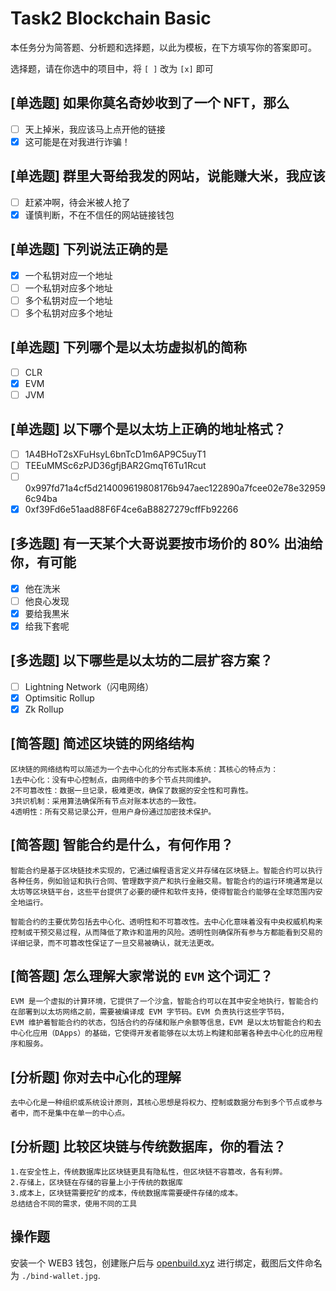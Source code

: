 # Task2 Blockchain Basic

本任务分为简答题、分析题和选择题，以此为模板，在下方填写你的答案即可。

选择题，请在你选中的项目中，将 `[ ]` 改为 `[x]` 即可

## [单选题] 如果你莫名奇妙收到了一个 NFT，那么

- [ ] 天上掉米，我应该马上点开他的链接
- [x] 这可能是在对我进行诈骗！

## [单选题] 群里大哥给我发的网站，说能赚大米，我应该

- [ ] 赶紧冲啊，待会米被人抢了
- [x] 谨慎判断，不在不信任的网站链接钱包

## [单选题] 下列说法正确的是

- [x] 一个私钥对应一个地址
- [ ] 一个私钥对应多个地址
- [ ] 多个私钥对应一个地址
- [ ] 多个私钥对应多个地址

## [单选题] 下列哪个是以太坊虚拟机的简称

- [ ] CLR
- [x] EVM
- [ ] JVM

## [单选题] 以下哪个是以太坊上正确的地址格式？

- [ ] 1A4BHoT2sXFuHsyL6bnTcD1m6AP9C5uyT1
- [ ] TEEuMMSc6zPJD36gfjBAR2GmqT6Tu1Rcut
- [ ] 0x997fd71a4cf5d214009619808176b947aec122890a7fcee02e78e329596c94ba
- [x] 0xf39Fd6e51aad88F6F4ce6aB8827279cffFb92266

## [多选题] 有一天某个大哥说要按市场价的 80% 出油给你，有可能

- [x] 他在洗米
- [ ] 他良心发现
- [x] 要给我黒米
- [x] 给我下套呢

## [多选题] 以下哪些是以太坊的二层扩容方案？

- [ ] Lightning Network（闪电网络）
- [x] Optimsitic Rollup
- [x] Zk Rollup

## [简答题] 简述区块链的网络结构

```
区块链的网络结构可以简述为一个去中心化的分布式账本系统：其核心的特点为：
1去中心化：没有中心控制点，由网络中的多个节点共同维护。
2不可篡改性：数据一旦记录，极难更改，确保了数据的安全性和可靠性。
3共识机制：采用算法确保所有节点对账本状态的一致性。
4透明性：所有交易记录公开，但用户身份通过加密技术保护。
```

## [简答题] 智能合约是什么，有何作用？

```
智能合约是基于区块链技术实现的，它通过编程语言定义并存储在区块链上。智能合约可以执行各种任务，例如验证和执行合同、管理数字资产和执行金融交易。智能合约的运行环境通常是以太坊等区块链平台，这些平台提供了必要的硬件和软件支持，使得智能合约能够在全球范围内安全地运行。

智能合约的主要优势包括去中心化、透明性和不可篡改性。去中心化意味着没有中央权威机构来控制或干预交易过程，从而降低了欺诈和滥用的风险。透明性则确保所有参与方都能看到交易的详细记录，而不可篡改性保证了一旦交易被确认，就无法更改。
```

## [简答题] 怎么理解大家常说的 `EVM` 这个词汇？

```
EVM 是一个虚拟的计算环境，它提供了一个沙盒，智能合约可以在其中安全地执行，智能合约在部署到以太坊网络之前，需要被编译成 EVM 字节码。EVM 负责执行这些字节码，
EVM 维护着智能合约的状态，包括合约的存储和账户余额等信息，EVM 是以太坊智能合约和去中心化应用（DApps）的基础，它使得开发者能够在以太坊上构建和部署各种去中心化的应用程序和服务。
```

## [分析题] 你对去中心化的理解

```
去中心化是一种组织或系统设计原则，其核心思想是将权力、控制或数据分布到多个节点或参与者中，而不是集中在单一的中心点。
```

## [分析题] 比较区块链与传统数据库，你的看法？

```
1.在安全性上，传统数据库比区块链更具有隐私性，但区块链不容篡改，各有利弊。
2.存储上，区块链在存储的容量上小于传统的数据库
3.成本上，区块链需要挖矿的成本，传统数据库需要硬件存储的成本。
总结结合不同的需求，使用不同的工具
```

## 操作题

安装一个 WEB3 钱包，创建账户后与 [openbuild.xyz](https://openbuild.xyz/profile) 进行绑定，截图后文件命名为 `./bind-wallet.jpg`.
